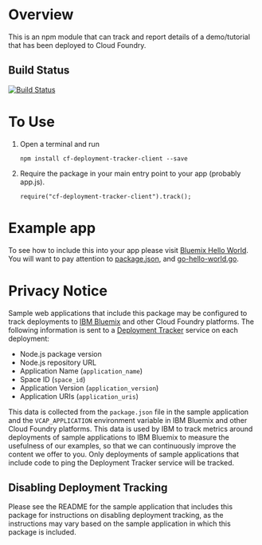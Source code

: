 # Overview

This is an npm module that can track and report details of a demo/tutorial that has been deployed to Cloud Foundry.

## Build Status

[![Build Status](https://travis-ci.org/IBM-Bluemix/cf_deployment_tracker_client_go.svg?branch=master)](https://travis-ci.org/IBM-Bluemix/cf_deployment_tracker_client_go)

# To Use

1. Open a terminal and run
   ```
   npm install cf-deployment-tracker-client --save
   ```
2. Require the package in your main entry point to your app (probably app.js).
    ```
    require("cf-deployment-tracker-client").track();
    ```

# Example app

To see how to include this into your app please visit [Bluemix Hello World](https://github.com/IBM-Bluemix/go-hello-world).  You will want to pay attention to [package.json](https://github.com/IBM-Bluemix/go-hello-world/blob/master/package.json), and [go-hello-world.go](https://github.com/IBM-Bluemix/go-hello-world/blob/master/go-hello-world.go).

# Privacy Notice

Sample web applications that include this package may be configured to track deployments to [IBM Bluemix](https://www.bluemix.net/) and other Cloud Foundry platforms. The following information is sent to a [Deployment Tracker](https://github.com/IBM-Bluemix/cf-deployment-tracker-service) service on each deployment:

* Node.js package version
* Node.js repository URL
* Application Name (`application_name`)
* Space ID (`space_id`)
* Application Version (`application_version`)
* Application URIs (`application_uris`)

This data is collected from the `package.json` file in the sample application and the `VCAP_APPLICATION` environment variable in IBM Bluemix and other Cloud Foundry platforms. This data is used by IBM to track metrics around deployments of sample applications to IBM Bluemix to measure the usefulness of our examples, so that we can continuously improve the content we offer to you. Only deployments of sample applications that include code to ping the Deployment Tracker service will be tracked.

## Disabling Deployment Tracking

Please see the README for the sample application that includes this package for instructions on disabling deployment tracking, as the instructions may vary based on the sample application in which this package is included.
